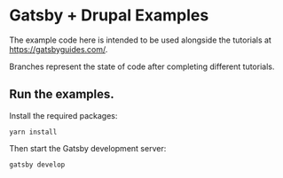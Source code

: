 # Gatsby + Drupal Examples

The example code here is intended to be used alongside the tutorials at https://gatsbyguides.com/.

Branches represent the state of code after completing different tutorials.

## Run the examples.

Install the required packages:

```
yarn install
```

Then start the Gatsby development server:

```
gatsby develop
```
